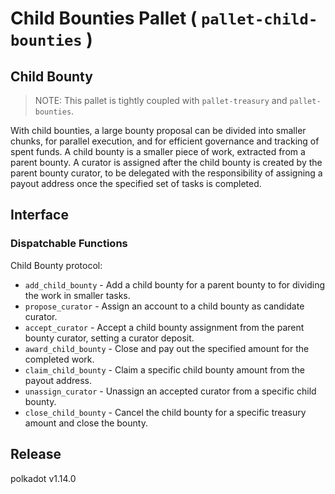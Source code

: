 # Child Bounties Pallet ( `pallet-child-bounties` )

## Child Bounty

> NOTE: This pallet is tightly coupled with `pallet-treasury` and `pallet-bounties`.

With child bounties, a large bounty proposal can be divided into smaller chunks,
for parallel execution, and for efficient governance and tracking of spent funds.
A child bounty is a smaller piece of work, extracted from a parent bounty.
A curator is assigned after the child bounty is created by the parent bounty curator,
to be delegated with the responsibility of assigning a payout address once
the specified set of tasks is completed.

## Interface

### Dispatchable Functions

Child Bounty protocol:

- `add_child_bounty` - Add a child bounty for a parent bounty to for dividing the work in
  smaller tasks.
- `propose_curator` - Assign an account to a child bounty as candidate curator.
- `accept_curator` - Accept a child bounty assignment from the parent bounty curator,
  setting a curator deposit.
- `award_child_bounty` - Close and pay out the specified amount for the completed work.
- `claim_child_bounty` - Claim a specific child bounty amount from the payout address.
- `unassign_curator` - Unassign an accepted curator from a specific child bounty.
- `close_child_bounty` - Cancel the child bounty for a specific treasury amount
  and close the bounty.


## Release

polkadot v1.14.0
